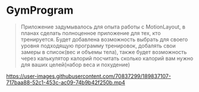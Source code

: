 # GymProgram
>Приложение задумывалось для опыта работы с MotionLayout, в планах сделать полноценное приложение для тех, кто тренируется.
>Будет добавлена возможность выбрать для своего уровня подходящую программу тренировок, добалять свои замеры в список(вес и объемы тела), 
>также будет возможность через калькулятор калорий посчитать сколько калорий вам нужно для ваших целей(набор веса и похудение)


https://user-images.githubusercontent.com/70837299/189837107-717baa88-52c1-453c-ac09-74b9b42f250b.mp4
